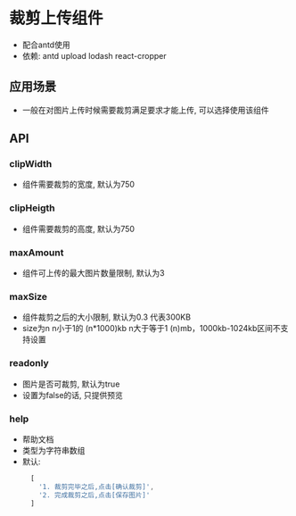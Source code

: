 # 裁剪上传组件

- 配合antd使用
- 依赖: antd upload lodash react-cropper

## 应用场景

- 一般在对图片上传时候需要裁剪满足要求才能上传, 可以选择使用该组件

## API

### clipWidth
- 组件需要裁剪的宽度, 默认为750

### clipHeigth
- 组件需要裁剪的高度, 默认为750

### maxAmount
- 组件可上传的最大图片数量限制, 默认为3

### maxSize
- 组件裁剪之后的大小限制, 默认为0.3 代表300KB
- size为n n小于1的 (n*1000)kb n大于等于1 (n)mb，1000kb-1024kb区间不支持设置

### readonly
- 图片是否可裁剪, 默认为true
- 设置为false的话, 只提供预览

### help
- 帮助文档
- 类型为字符串数组
- 默认:
  ```js
    [
      '1. 裁剪完毕之后,点击[确认裁剪]',
      '2. 完成裁剪之后,点击[保存图片]'
    ]
  ```




